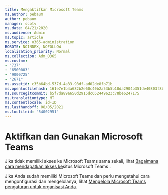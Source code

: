 ```yaml
---
title: Mengaktifkan Microsoft Teams
ms.author: pebaum
author: pebaum
manager: scotv
ms.date: 04/21/2020
ms.audience: Admin
ms.topic: article
ms.service: o365-administration
ROBOTS: NOINDEX, NOFOLLOW
localization_priority: Normal
ms.collection: Adm_O365
ms.custom:
- "737"
- "6500003"
- "9000725"
- "2671"
ms.assetid: c35b64bd-537d-4a33-98df-ad02de8fb71b
ms.openlocfilehash: 161e7e1b4a682b2e60c40b2a53b5b10da2904b351de40803f8b9d8a580fc49af
ms.sourcegitcommit: b5f7da89a650d2915dc652449623c78be6247175
ms.translationtype: MT
ms.contentlocale: id-ID
ms.lasthandoff: 08/05/2021
ms.locfileid: "54002951"
---
```

# <a name="enable-and-use-microsoft-teams"></a>Aktifkan dan Gunakan Microsoft Teams

Jika tidak memiliki akses ke Microsoft Teams sama sekali, lihat [Bagaimana cara mendapatkan akses ke](https://support.office.com/article/How-do-I-get-access-to-Microsoft-Teams-fc7f1634-abd3-4f26-a597-9df16e4ca65b.aspx)situs Microsoft Teams .

Jika Anda sudah memiliki Microsoft Teams dan perlu mengetahui cara mengonfigurasi dan mengelolanya, lihat [Mengelola Microsoft Teams pengaturan untuk organisasi Anda](https://docs.microsoft.com/MicrosoftTeams/enable-features-office-365).
